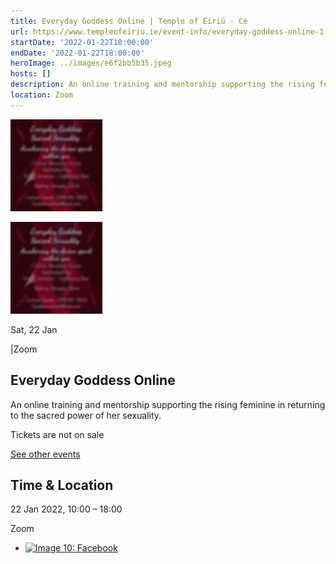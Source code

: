 ```yaml
---
title: Everyday Goddess Online | Temple of Éiriú - Ce
url: https://www.templeofeiriu.ie/event-info/everyday-goddess-online-1
startDate: '2022-01-22T10:00:00'
endDate: '2022-01-22T18:00:00'
heroImage: ../images/e6f2bb5b35.jpeg
hosts: []
description: An online training and mentorship supporting the rising feminine in returning to the sacred power of her sexuality.
location: Zoom
---
```


![Image 8: Everyday Goddess Online](../images/e6f2bb5b35.jpeg)

![Image 9: Everyday Goddess Online](../images/e6f2bb5b35.jpeg)

Sat, 22 Jan

|Zoom

## Everyday Goddess Online


An online training and mentorship supporting the rising feminine in returning to the sacred power of her sexuality.

Tickets are not on sale

[See other events](https://www.templeofeiriu.ie/)

Time & Location
---------------

22 Jan 2022, 10:00 – 18:00

Zoom


*   [![Image 10: Facebook](https://www.templeofeiriu.ie/event-info/everyday-goddess-online-1)](https://www.facebook.com/templeofeiriu)



